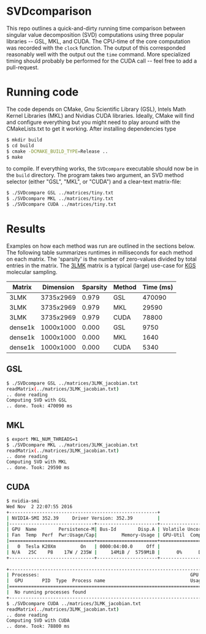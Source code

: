 # SVDcomparison

This repo outlines a quick-and-dirty running time comparison between singular value decomposition (SVD) computations using three popular libraries -- GSL, MKL, and CUDA. The CPU-time of the core computation was recorded with the `clock` function. The output of this corresponded reasonably well with the output out the `time` command. More specialized timing should probably be performed for the CUDA call -- feel free to add a pull-request. 

# Running code

The code depends on CMake, Gnu Scientific Library (GSL), Intels Math Kernel Libraries (MKL) and Nvidias CUDA libraries. Ideally, CMake will find and configure everything but you might need to play around with the CMakeLists.txt to get it working. After installing dependencies type
```bash
$ mkdir build
$ cd build
$ cmake -DCMAKE_BUILD_TYPE=Release ..
$ make
```
to compile. If everything works, the `SVDcompare` executable should now be in the `build` directory. The program takes two argument, an SVD method selector (either "GSL", "MKL", or "CUDA") and a clear-text matrix-file:
```bash
$ ./SVDcompare GSL ../matrices/tiny.txt
$ ./SVDcompare MKL ../matrices/tiny.txt
$ ./SVDcompare CUDA ../matrices/tiny.txt
```

# Results
Examples on how each method was run are outlined in the sections below. The following table summarizes runtimes in milliseconds for each method on each matrix. The 'sparsity' is the number of zero-values divided by total entries in the matrix. The [3LMK](http://www.rcsb.org/pdb/explore/explore.do?structureId=3LMK) matrix is a typical (large) use-case for [KGS](https://simtk.org/projects/kgs/) molecular sampling.

| Matrix  | Dimension | Sparsity | Method | Time (ms) |
|---------|-----------|----------|--------|-----------|
| 3LMK    | 3735x2969 | 0.979    | GSL    | 470090    |
| 3LMK    | 3735x2969 | 0.979    | MKL    | 29590     |
| 3LMK    | 3735x2969 | 0.979    | CUDA   | 78800     |
| dense1k | 1000x1000 | 0.000    | GSL    | 9750      |
| dense1k | 1000x1000 | 0.000    | MKL    | 1640      |
| dense1k | 1000x1000 | 0.000    | CUDA   | 5340      |

## GSL
```bash
$ ./SVDcompare GSL ../matrices/3LMK_jacobian.txt
readMatrix(../matrices/3LMK_jacobian.txt)
.. done reading
Computing SVD with GSL
.. done. Took: 470090 ms
```

## MKL

```bash
$ export MKL_NUM_THREADS=1
$ ./SVDcompare MKL ../matrices/3LMK_jacobian.txt
readMatrix(../matrices/3LMK_jacobian.txt)
.. done reading
Computing SVD with MKL
.. done. Took: 29590 ms
```

## CUDA
```bash
$ nvidia-smi 
Wed Nov  2 22:07:55 2016       
+------------------------------------------------------+                       
| NVIDIA-SMI 352.39     Driver Version: 352.39         |                       
|-------------------------------+----------------------+----------------------+
| GPU  Name        Persistence-M| Bus-Id        Disp.A | Volatile Uncorr. ECC |
| Fan  Temp  Perf  Pwr:Usage/Cap|         Memory-Usage | GPU-Util  Compute M. |
|===============================+======================+======================|
|   0  Tesla K20Xm         On   | 0000:04:00.0     Off |                    0 |
| N/A   25C    P8    17W / 235W |     14MiB /  5759MiB |      0%      Default |
+-------------------------------+----------------------+----------------------+
                                                                               
+-----------------------------------------------------------------------------+
| Processes:                                                       GPU Memory |
|  GPU       PID  Type  Process name                               Usage      |
|=============================================================================|
|  No running processes found                                                 |
+-----------------------------------------------------------------------------+
$ ./SVDcompare CUDA ../matrices/3LMK_jacobian.txt
readMatrix(../matrices/3LMK_jacobian.txt)
.. done reading
Computing SVD with CUDA
.. done. Took: 78800 ms
```
